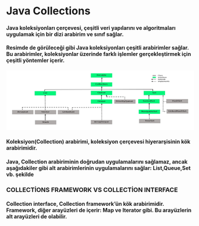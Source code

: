 # Java Collections
#### Java koleksiyonları çerçevesi, çeşitli veri yapılarını ve algoritmaları uygulamak için bir dizi arabirim ve sınıf sağlar.
#### Resimde de görüleceği gibi Java koleksiyonları çeşitli arabirimler sağlar. Bu arabirimler, koleksiyonlar üzerinde farklı işlemler gerçekleştirmek için çeşitli yöntemler içerir.

![img_1.png](img_1.png)

#### Koleksiyon(Collection) arabirimi, koleksiyon çerçevesi hiyerarşisinin kök arabirimidir.
#### Java, Collection arabiriminin doğrudan uygulamalarını sağlamaz, ancak aşağıdakiler gibi alt arabirimlerinin uygulamalarını sağlar: List,Queue,Set vb. şekilde

### COLLECTİONS FRAMEWORK VS COLLECTİON INTERFACE

#### Collection interface, Collection framework’ün kök arabirimidir. Framework, diğer arayüzleri de içerir: Map ve Iterator gibi. Bu arayüzlerin alt arayüzleri de olabilir.